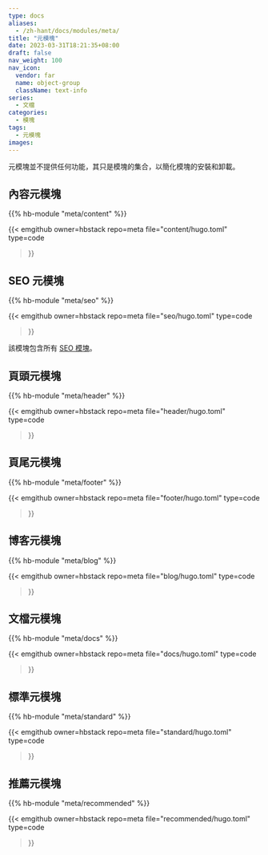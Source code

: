 ```yaml
---
type: docs
aliases:
  - /zh-hant/docs/modules/meta/
title: "元模塊"
date: 2023-03-31T18:21:35+08:00
draft: false
nav_weight: 100
nav_icon:
  vendor: far
  name: object-group
  className: text-info
series:
  - 文檔
categories:
  - 模塊
tags:
  - 元模塊
images:
---
```


元模塊並不提供任何功能，其只是模塊的集合，以簡化模塊的安裝和卸載。

<!--more-->

## 內容元模塊

{{% hb-module "meta/content" %}}

{{< emgithub
  owner=hbstack
  repo=meta
  file="content/hugo.toml"
  type=code
>}}

## SEO 元模塊

{{% hb-module "meta/seo" %}}

{{< emgithub
  owner=hbstack
  repo=meta
  file="seo/hugo.toml"
  type=code
>}}

該模塊包含所有 [SEO 模塊](https://hugomods.com/en/docs/seo/#modules)。

## 頁頭元模塊

{{% hb-module "meta/header" %}}

{{< emgithub
  owner=hbstack
  repo=meta
  file="header/hugo.toml"
  type=code
>}}

## 頁尾元模塊

{{% hb-module "meta/footer" %}}

{{< emgithub
  owner=hbstack
  repo=meta
  file="footer/hugo.toml"
  type=code
>}}

## 博客元模塊

{{% hb-module "meta/blog" %}}

{{< emgithub
  owner=hbstack
  repo=meta
  file="blog/hugo.toml"
  type=code
>}}

## 文檔元模塊

{{% hb-module "meta/docs" %}}

{{< emgithub
  owner=hbstack
  repo=meta
  file="docs/hugo.toml"
  type=code
>}}

## 標準元模塊

{{% hb-module "meta/standard" %}}

{{< emgithub
  owner=hbstack
  repo=meta
  file="standard/hugo.toml"
  type=code
>}}

## 推薦元模塊

{{% hb-module "meta/recommended" %}}

{{< emgithub
  owner=hbstack
  repo=meta
  file="recommended/hugo.toml"
  type=code
>}}
